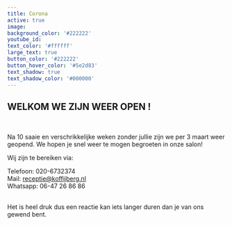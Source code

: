 ```yaml
---
title: Corona
active: true
image:
background_color: '#222222'
youtube_id:
text_color: '#ffffff'
large_text: true
button_color: '#222222'
button_hover_color: '#5e2d83'
text_shadow: true
text_shadow_color: '#000000'
---
```


## WELKOM WE ZIJN WEER OPEN \!&nbsp;

&nbsp;

Na 10 saaie en verschrikkelijke weken zonder jullie zijn we per 3 maart weer geopend. We hopen je snel weer te mogen begroeten in onze salon\!&nbsp;

Wij zijn te bereiken via:

Telefoon: 020-6732374<br>Mail: receptie@koffijberg.nl&nbsp;<br>Whatsapp: 06-47 26 86 86<br>&nbsp;

Het is heel druk dus een reactie kan iets langer duren dan je van ons gewend bent.&nbsp;

&nbsp;
